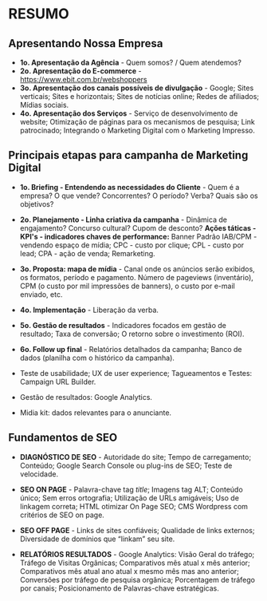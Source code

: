 # RESUMO

## Apresentando Nossa Empresa

* **1o. Apresentação da Agência** - Quem somos? / Quem atendemos? 
* **2o. Apresentação do E-commerce** - https://www.ebit.com.br/webshoppers
* **3o. Apresentação dos canais possíveis de divulgação** - Google; Sites verticais; Sites e horizontais; Sites de notícias online; Redes de afiliados; Mídias sociais.
* **4o. Apresentação dos Serviços** - Serviço de desenvolvimento de website; Otimização de páginas para os mecanismos de pesquisa;  Link patrocinado; Integrando o Marketing Digital com o Marketing Impresso.


## Principais etapas para campanha de Marketing Digital

* **1o. Briefing - Entendendo as necessidades do Cliente** -  Quem é a empresa? O que vende? Concorrentes? O período? Verba?  Quais são os objetivos?

* **2o. Planejamento - Linha criativa da campanha** - Dinâmica de engajamento? Concurso cultural? Cupom de desconto? **Ações táticas - KPI's - indicadores chaves de performance:** Banner Padrão IAB/CPM - vendendo espaço de mídia; CPC - custo por clique; CPL - custo por lead; CPA - ação de venda; Remarketing.

* **3o. Proposta: mapa de mídia** - Canal onde os anúncios serão exibidos, os formatos, período e pagamento. Número de pageviews  (inventário), CPM (o custo por mil impressões de banners), o custo por e-mail enviado, etc. 

* **4o. Implementação** - Liberação da verba.

* **5o. Gestão de resultados** - Indicadores focados em gestão de resultado; Taxa de conversão; O retorno sobre o investimento (ROI).

* **6o. Follow up final** - Relatórios detalhados da campanha; Banco de dados (planilha com o histórico da campanha). 

* Teste de usabilidade; UX de user experience; Tagueamentos e Testes: Campaign URL Builder.
* Gestão de resultados: Google Analytics.
* Midia kit: dados relevantes para o anunciante.

## Fundamentos de SEO

* **DIAGNÓSTICO DE SEO** - Autoridade do site; Tempo de carregamento; Conteúdo; Google Search Console ou plug-ins de SEO; Teste de velocidade. 

* **SEO ON PAGE** - Palavra-chave tag *title*; Imagens tag ALT; Conteúdo único; Sem erros ortografia; Utilização de URLs amigáveis; Uso de linkagem correta; HTML otimizar On Page SEO; CMS Wordpress com critérios de SEO on page.

* **SEO OFF PAGE** - Links de sites confiáveis; Qualidade de links externos; Diversidade de domínios que “linkam” seu site.

* **RELATÓRIOS RESULTADOS** - Google Analytics: Visão Geral do tráfego; Tráfego de Visitas Orgânicas; Comparativos mês atual x mês anterior; Comparativos mês atual ano atual x mesmo mês mas ano anterior; Conversões por tráfego de pesquisa orgânica; Porcentagem de tráfego por canais; Posicionamento de Palavras-chave estratégicas.









